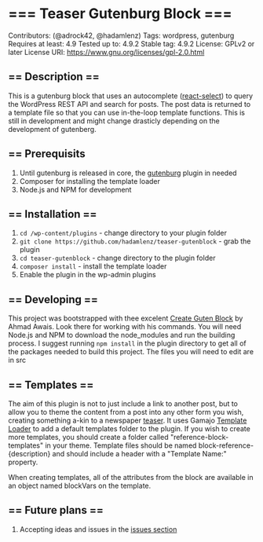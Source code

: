 # === Teaser Gutenburg Block ===
Contributors: (@adrock42, @hadamlenz)
Tags: wordpress, gutenburg
Requires at least: 4.9
Tested up to: 4.9.2
Stable tag: 4.9.2
License: GPLv2 or later
License URI: https://www.gnu.org/licenses/gpl-2.0.html

## == Description ==
This is a gutenburg block that uses an autocomplete ([react-select](https://github.com/JedWatson/react-select)) to query the WordPress REST API and search for posts.  The post data is returned to a template file so that you can use in-the-loop template functions.  This is still in development and might change drasticly depending on the development of gutenberg. 

## == Prerequisits
1. Until gutenburg is released in core, the [gutenburg](https://wordpress.org/plugins/gutenberg/) plugin in needed
2. Composer for installing the template loader
3. Node.js and NPM for development

## == Installation ==
1. `cd /wp-content/plugins` - change directory to your plugin folder
2. `git clone https://github.com/hadamlenz/teaser-gutenblock` - grab the plugin
3. `cd teaser-gutenblock` - change directory to the plugin folder
4. `composer install` - install the template loader
5. Enable the plugin in the wp-admin plugins

## == Developing == 
This project was bootstrapped with thee excelent [Create Guten Block](https://github.com/ahmadawais/create-guten-block) by Ahmad Awais.  Look there for working with his commands.  You will need Node.js and NPM to download the node_modules and run the building process.  I suggest running `npm install` in the plugin directory to get all of the packages needed to build this project.  The files you will need to edit are in src

## == Templates == 
The aim of this plugin is not to just include a link to another post, but to allow you to theme the content from a post into any other form you wish, creating something a-kin to a newspaper [teaser](http://www.herald.co.zw/teasers-in-newspapers/). It uses Gamajo [Template Loader](https://github.com/GaryJones/Gamajo-Template-Loader) to add a default templates folder to the plugin.  If you wish to create more templates, you should create a folder called "reference-block-templates" in your theme.  Template files should be named block-reference-{description} and should include a header with a "Template Name:" property. 

When creating templates, all of the attributes from the block are available in an object named blockVars on the template.

 ## == Future plans == 
 1. Accepting ideas and issues in the [issues section](https://github.com/hadamlenz/ncfgears-reference-block/issues)